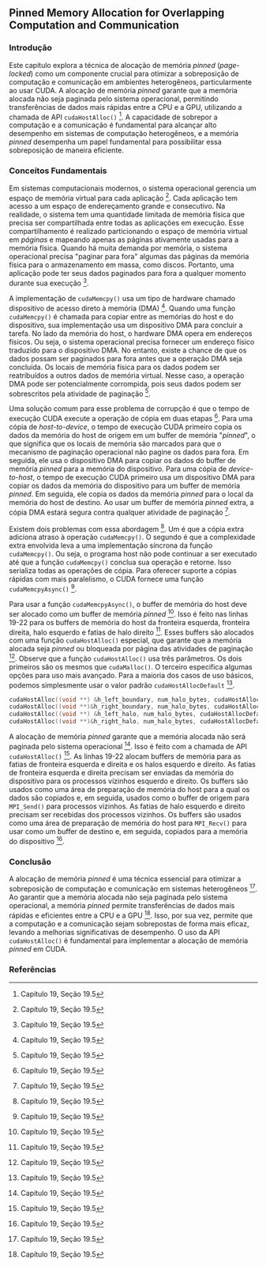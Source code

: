 ## Pinned Memory Allocation for Overlapping Computation and Communication

### Introdução
Este capítulo explora a técnica de alocação de memória *pinned* (*page-locked*) como um componente crucial para otimizar a sobreposição de computação e comunicação em ambientes heterogêneos, particularmente ao usar CUDA. A alocação de memória *pinned* garante que a memória alocada não seja paginada pelo sistema operacional, permitindo transferências de dados mais rápidas entre a CPU e a GPU, utilizando a chamada de API `cudaHostAlloc()` [^17]. A capacidade de sobrepor a computação e a comunicação é fundamental para alcançar alto desempenho em sistemas de computação heterogêneos, e a memória *pinned* desempenha um papel fundamental para possibilitar essa sobreposição de maneira eficiente.

### Conceitos Fundamentais

Em sistemas computacionais modernos, o sistema operacional gerencia um espaço de memória virtual para cada aplicação [^17]. Cada aplicação tem acesso a um espaço de endereçamento grande e consecutivo. Na realidade, o sistema tem uma quantidade limitada de memória física que precisa ser compartilhada entre todas as aplicações em execução. Esse compartilhamento é realizado particionando o espaço de memória virtual em *páginas* e mapeando apenas as páginas ativamente usadas para a memória física. Quando há muita demanda por memória, o sistema operacional precisa "paginar para fora" algumas das páginas da memória física para o armazenamento em massa, como discos. Portanto, uma aplicação pode ter seus dados paginados para fora a qualquer momento durante sua execução [^17].

A implementação de `cudaMemcpy()` usa um tipo de hardware chamado dispositivo de acesso direto à memória (DMA) [^18]. Quando uma função `cudaMemcpy()` é chamada para copiar entre as memórias do host e do dispositivo, sua implementação usa um dispositivo DMA para concluir a tarefa. No lado da memória do host, o hardware DMA opera em endereços físicos. Ou seja, o sistema operacional precisa fornecer um endereço físico traduzido para o dispositivo DMA. No entanto, existe a chance de que os dados possam ser paginados para fora antes que a operação DMA seja concluída. Os locais de memória física para os dados podem ser reatribuídos a outros dados de memória virtual. Nesse caso, a operação DMA pode ser potencialmente corrompida, pois seus dados podem ser sobrescritos pela atividade de paginação [^18].

Uma solução comum para esse problema de corrupção é que o tempo de execução CUDA execute a operação de cópia em duas etapas [^18]. Para uma cópia de *host-to-device*, o tempo de execução CUDA primeiro copia os dados da memória do host de origem em um buffer de memória "*pinned*", o que significa que os locais de memória são marcados para que o mecanismo de paginação operacional não pagine os dados para fora. Em seguida, ele usa o dispositivo DMA para copiar os dados do buffer de memória *pinned* para a memória do dispositivo. Para uma cópia de *device-to-host*, o tempo de execução CUDA primeiro usa um dispositivo DMA para copiar os dados da memória do dispositivo para um buffer de memória *pinned*. Em seguida, ele copia os dados da memória *pinned* para o local da memória do host de destino. Ao usar um buffer de memória *pinned* extra, a cópia DMA estará segura contra qualquer atividade de paginação [^18].

Existem dois problemas com essa abordagem [^18]. Um é que a cópia extra adiciona atraso à operação `cudaMemcpy()`. O segundo é que a complexidade extra envolvida leva a uma implementação síncrona da função `cudaMemcpy()`. Ou seja, o programa host não pode continuar a ser executado até que a função `cudaMemcpy()` conclua sua operação e retorne. Isso serializa todas as operações de cópia. Para oferecer suporte a cópias rápidas com mais paralelismo, o CUDA fornece uma função `cudaMemcpyAsync()` [^18].

Para usar a função `cudaMemcpyAsync()`, o buffer de memória do host deve ser alocado como um buffer de memória *pinned* [^18]. Isso é feito nas linhas 19-22 para os buffers de memória do host da fronteira esquerda, fronteira direita, halo esquerdo e fatias de halo direito [^17]. Esses buffers são alocados com uma função `cudaHostAlloc()` especial, que garante que a memória alocada seja *pinned* ou bloqueada por página das atividades de paginação [^18]. Observe que a função `cudaHostAlloc()` usa três parâmetros. Os dois primeiros são os mesmos que `cudaMalloc()`. O terceiro especifica algumas opções para uso mais avançado. Para a maioria dos casos de uso básicos, podemos simplesmente usar o valor padrão `cudaHostAllocDefault` [^18].

```c++
cudaHostAlloc((void **) &h_left_boundary, num_halo_bytes, cudaHostAllocDefault);
cudaHostAlloc((void **)&h_right_boundary, num_halo_bytes, cudaHostAllocDefault);
cudaHostAlloc((void **) &h_left_halo, num_halo_bytes, cudaHostAllocDefault);
cudaHostAlloc((void **)&h_right_halo, num_halo_bytes, cudaHostAllocDefault);
```

A alocação de memória *pinned* garante que a memória alocada não será paginada pelo sistema operacional [^17]. Isso é feito com a chamada de API `cudaHostAlloc()` [^17]. As linhas 19-22 alocam buffers de memória para as fatias de fronteira esquerda e direita e os halos esquerdo e direito. As fatias de fronteira esquerda e direita precisam ser enviadas da memória do dispositivo para os processos vizinhos esquerdo e direito. Os buffers são usados como uma área de preparação de memória do host para a qual os dados são copiados e, em seguida, usados como o buffer de origem para `MPI_Send()` para processos vizinhos. As fatias de halo esquerdo e direito precisam ser recebidas dos processos vizinhos. Os buffers são usados como uma área de preparação de memória do host para `MPI_Recv()` para usar como um buffer de destino e, em seguida, copiados para a memória do dispositivo [^17].

### Conclusão

A alocação de memória *pinned* é uma técnica essencial para otimizar a sobreposição de computação e comunicação em sistemas heterogêneos [^17]. Ao garantir que a memória alocada não seja paginada pelo sistema operacional, a memória *pinned* permite transferências de dados mais rápidas e eficientes entre a CPU e a GPU [^17]. Isso, por sua vez, permite que a computação e a comunicação sejam sobrepostas de forma mais eficaz, levando a melhorias significativas de desempenho. O uso da API `cudaHostAlloc()` é fundamental para implementar a alocação de memória *pinned* em CUDA.

### Referências
[^17]: Capítulo 19, Seção 19.5
[^18]: Capítulo 19, Seção 19.5

<!-- END -->